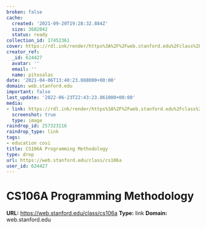 ```yaml
---
broken: false
cache:
  created: '2021-09-20T19:28:32.884Z'
  size: 3682042
  status: ready
collection_id: 17452361
cover: https://rdl.ink/render/https%3A%2F%2Fweb.stanford.edu%2Fclass%2Fcs106a
creator_ref:
  _id: 624427
  avatar: ''
  email: ''
  name: pitosalas
date: '2021-04-06T13:40:23.088000+00:00'
domain: web.stanford.edu
important: false
last_update: '2022-06-23T22:43:23.861000+00:00'
media:
- link: https://rdl.ink/render/https%3A%2F%2Fweb.stanford.edu%2Fclass%2Fcs106a
  screenshot: true
  type: image
raindrop_id: 257323116
raindrop_type: link
tags:
- education cosi
title: CS106A Programming Methodology
type: drop
url: https://web.stanford.edu/class/cs106a
user_id: 624427
---
```


# CS106A Programming Methodology

**URL:** https://web.stanford.edu/class/cs106a
**Type:** link
**Domain:** web.stanford.edu
